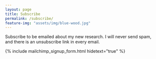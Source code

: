 ```yaml
---
layout: page
title: Subscribe
permalink: /subscribe/
feature-img: "assets/img/blue-wood.jpg"
---
```


Subscribe to be emailed about my new research. I will never send spam, and there is an unsubscribe link in every email.

{% include mailchimp_signup_form.html hidetext="true" %}

